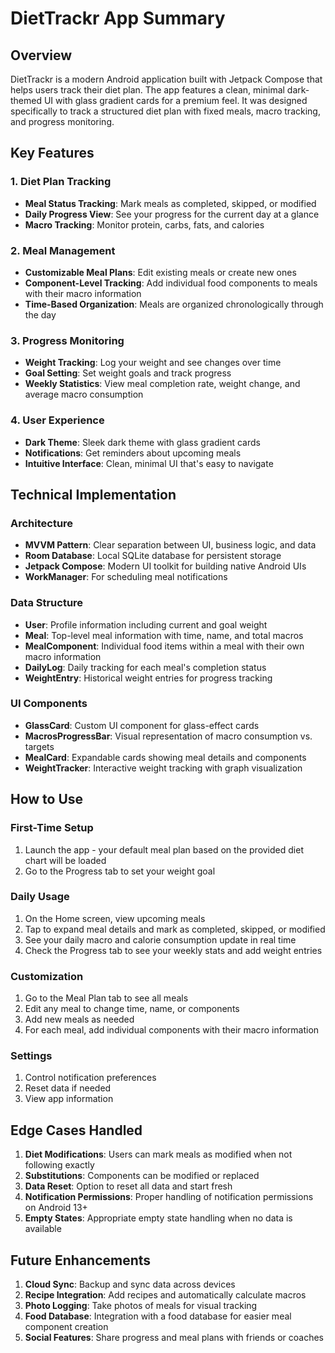 # DietTrackr App Summary

## Overview

DietTrackr is a modern Android application built with Jetpack Compose that helps users track their diet plan. The app features a clean, minimal dark-themed UI with glass gradient cards for a premium feel. It was designed specifically to track a structured diet plan with fixed meals, macro tracking, and progress monitoring.

## Key Features

### 1. Diet Plan Tracking
- **Meal Status Tracking**: Mark meals as completed, skipped, or modified
- **Daily Progress View**: See your progress for the current day at a glance
- **Macro Tracking**: Monitor protein, carbs, fats, and calories

### 2. Meal Management
- **Customizable Meal Plans**: Edit existing meals or create new ones
- **Component-Level Tracking**: Add individual food components to meals with their macro information
- **Time-Based Organization**: Meals are organized chronologically through the day

### 3. Progress Monitoring
- **Weight Tracking**: Log your weight and see changes over time
- **Goal Setting**: Set weight goals and track progress
- **Weekly Statistics**: View meal completion rate, weight change, and average macro consumption

### 4. User Experience
- **Dark Theme**: Sleek dark theme with glass gradient cards
- **Notifications**: Get reminders about upcoming meals
- **Intuitive Interface**: Clean, minimal UI that's easy to navigate

## Technical Implementation

### Architecture
- **MVVM Pattern**: Clear separation between UI, business logic, and data
- **Room Database**: Local SQLite database for persistent storage
- **Jetpack Compose**: Modern UI toolkit for building native Android UIs
- **WorkManager**: For scheduling meal notifications

### Data Structure
- **User**: Profile information including current and goal weight
- **Meal**: Top-level meal information with time, name, and total macros
- **MealComponent**: Individual food items within a meal with their own macro information
- **DailyLog**: Daily tracking for each meal's completion status
- **WeightEntry**: Historical weight entries for progress tracking

### UI Components
- **GlassCard**: Custom UI component for glass-effect cards
- **MacrosProgressBar**: Visual representation of macro consumption vs. targets
- **MealCard**: Expandable cards showing meal details and components
- **WeightTracker**: Interactive weight tracking with graph visualization

## How to Use

### First-Time Setup
1. Launch the app - your default meal plan based on the provided diet chart will be loaded
2. Go to the Progress tab to set your weight goal

### Daily Usage
1. On the Home screen, view upcoming meals
2. Tap to expand meal details and mark as completed, skipped, or modified
3. See your daily macro and calorie consumption update in real time
4. Check the Progress tab to see your weekly stats and add weight entries

### Customization
1. Go to the Meal Plan tab to see all meals
2. Edit any meal to change time, name, or components
3. Add new meals as needed
4. For each meal, add individual components with their macro information

### Settings
1. Control notification preferences
2. Reset data if needed
3. View app information

## Edge Cases Handled

1. **Diet Modifications**: Users can mark meals as modified when not following exactly
2. **Substitutions**: Components can be modified or replaced
3. **Data Reset**: Option to reset all data and start fresh
4. **Notification Permissions**: Proper handling of notification permissions on Android 13+
5. **Empty States**: Appropriate empty state handling when no data is available

## Future Enhancements

1. **Cloud Sync**: Backup and sync data across devices
2. **Recipe Integration**: Add recipes and automatically calculate macros
3. **Photo Logging**: Take photos of meals for visual tracking
4. **Food Database**: Integration with a food database for easier meal component creation
5. **Social Features**: Share progress and meal plans with friends or coaches 